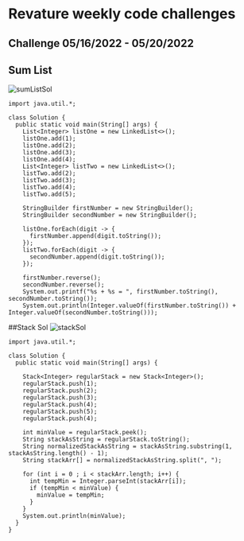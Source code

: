 # Revature weekly code challenges
## Challenge 05/16/2022 - 05/20/2022

## Sum List
![sumListSol](https://user-images.githubusercontent.com/40347155/169075595-13e93f7f-ddef-42b9-adc6-0e00c9b98ca6.JPG)
```
import java.util.*;

class Solution {
  public static void main(String[] args) {
    List<Integer> listOne = new LinkedList<>();
    listOne.add(1);
    listOne.add(2);
    listOne.add(3);
    listOne.add(4);
    List<Integer> listTwo = new LinkedList<>();
    listTwo.add(2);
    listTwo.add(3);
    listTwo.add(4);
    listTwo.add(5);

    StringBuilder firstNumber = new StringBuilder();
    StringBuilder secondNumber = new StringBuilder();

    listOne.forEach(digit -> {
      firstNumber.append(digit.toString());
    });
    listTwo.forEach(digit -> {
      secondNumber.append(digit.toString());
    });

    firstNumber.reverse();
    secondNumber.reverse();
    System.out.printf("%s + %s = ", firstNumber.toString(), secondNumber.toString());
    System.out.println(Integer.valueOf(firstNumber.toString()) + Integer.valueOf(secondNumber.toString()));
```

##Stack Sol
![stackSol](https://user-images.githubusercontent.com/40347155/169075619-61a62107-56c4-4395-9e97-cdde0010fe61.JPG)
```
import java.util.*;

class Solution {
  public static void main(String[] args) {

    Stack<Integer> regularStack = new Stack<Integer>();
    regularStack.push(1);
    regularStack.push(2);
    regularStack.push(3);
    regularStack.push(4);
    regularStack.push(5);
    regularStack.push(4);

    int minValue = regularStack.peek();
    String stackAsString = regularStack.toString();
    String normalizedStackAsString = stackAsString.substring(1, stackAsString.length() - 1);
    String stackArr[] = normalizedStackAsString.split(", ");

    for (int i = 0 ; i < stackArr.length; i++) {
      int tempMin = Integer.parseInt(stackArr[i]);
      if (tempMin < minValue) {
        minValue = tempMin;
      }
    }
    System.out.println(minValue);
  }
}
```
